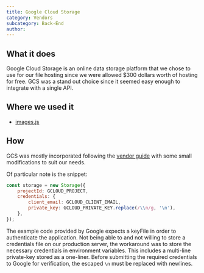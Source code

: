 ```yaml
---
title: Google Cloud Storage
category: Vendors
subcategory: Back-End
author:
---
```


## What it does

Google Cloud Storage is an online data storage platform that we chose to use for
our file hosting since we were allowed $300 dollars worth of hosting for free.
GCS was a stand out choice since it seemed easy enough to integrate with a single API.

## Where we used it

* [images.js](../Javascript/images.md)

## How

GCS was mostly incorporated following the
[vendor guide](https://cloud.google.com/nodejs/getting-started/using-cloud-storage)
with some small modifications to suit our needs.

Of particular note is the snippet:

```javascript
const storage = new Storage({
    projectId: GCLOUD_PROJECT,
    credentials: {
        client_email: GCLOUD_CLIENT_EMAIL,
        private_key: GCLOUD_PRIVATE_KEY.replace(/\\n/g, '\n'),
    },
});
```

The example code provided by Google expects a keyFile in order to authenticate
the application.
Not being able to and not willing to store a credentials file on our production server,
the workaround was to store the necessary credentials in environment variables.
This includes a multi-line private-key stored as a one-liner.
Before submitting the required credentials to Google for verification, the
escaped `\n` must be replaced with newlines.

